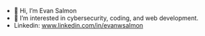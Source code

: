 - 👋 Hi, I’m Evan Salmon
- 👀 I’m interested in cybersecurity, coding, and web development.
- Linkedin: www.linkedin.com/in/evanwsalmon

<!---
RoyalSalm0n/RoyalSalm0n is
a ✨ special ✨ repository because its `README.md` (this file) appears on your GitHub profile.
You can click the Preview link to take a look at your changes.
--->
